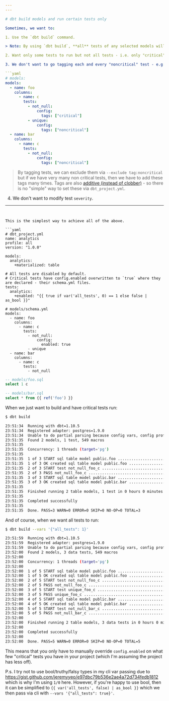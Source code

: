 ```yaml
---
---

# dbt build models and run certain tests only

Sometimes, we want to:

1. Use the `dbt build` command.

> Note: By using `dbt build`, **all** tests of any selected models will run, even if your selection includes only specifically tagged tests.

2. Want only some tests to run but not all tests - i.e. only "critical" tests.

3. We don't want to go tagging each and every "noncritical" test - e.g:

```yaml
# models:
models:
  - name: foo
    columns:
      - name: c
        tests:
          - not_null:
              config:
                tags: ["critical"]
          - unique:
              config:
                tags: ["noncritical"]
  - name: bar
    columns:
      - name: c
        tests:
          - not_null:
              config:
                tags: ["noncritical"]
```

> By tagging tests, we can exclude them via `--exclude tag:noncritical` but if we have very many non critical tests, then we have to add these tags many times. Tags are also [additive (instead of clobber)](https://docs.getdbt.com/reference/define-configs#combining-configs) - so there is no "simple" way to set these via `dbt_project.yml`.

4. We don't want to modify test `severity`.

---
```


This is the simplest way to achieve all of the above.

```yaml
# dbt_project.yml
name: analytics
profile: all
version: "1.0.0"

models:
  analytics:
    +materialized: table

# All tests are disabled by default.
# Critical tests have config.enabled overwritten to `true` where they are declared - their schema.yml files.
tests:
  analytics:
    +enabled: "{{ true if var('all_tests', 0) == 1 else false | as_bool }}"

# models/schema.yml
models:
  - name: foo
    columns:
      - name: c
        tests:
          - not_null:
              config:
                enabled: true
          - unique
  - name: bar
    columns:
      - name: c
        tests:
          - not_null
```

```sql
-- models/foo.sql
select 1 c

-- models/bar.sql
select * from {{ ref('foo') }}
```

When we just want to build and have critical tests run:

```sh
$ dbt build

23:51:34  Running with dbt=1.10.5
23:51:34  Registered adapter: postgres=1.9.0
23:51:34  Unable to do partial parsing because config vars, config profile, or config target have changed
23:51:35  Found 2 models, 1 test, 549 macros
23:51:35
23:51:35  Concurrency: 1 threads (target='pg')
23:51:35
23:51:35  1 of 3 START sql table model public.foo ........................................ [RUN]
23:51:35  1 of 3 OK created sql table model public.foo ................................... [SELECT 1 in 0.05s]
23:51:35  2 of 3 START test not_null_foo_c ............................................... [RUN]
23:51:35  2 of 3 PASS not_null_foo_c ..................................................... [PASS in 0.02s]
23:51:35  3 of 3 START sql table model public.bar ........................................ [RUN]
23:51:35  3 of 3 OK created sql table model public.bar ................................... [SELECT 1 in 0.05s]
23:51:35
23:51:35  Finished running 2 table models, 1 test in 0 hours 0 minutes and 0.25 seconds (0.25s).
23:51:35
23:51:35  Completed successfully
23:51:35
23:51:35  Done. PASS=3 WARN=0 ERROR=0 SKIP=0 NO-OP=0 TOTAL=3
```

And of course, when we want all tests to run:

```sh
$ dbt build --vars '{"all_tests": 1}'

23:51:59  Running with dbt=1.10.5
23:51:59  Registered adapter: postgres=1.9.0
23:51:59  Unable to do partial parsing because config vars, config profile, or config target have changed
23:52:00  Found 2 models, 3 data tests, 549 macros
23:52:00
23:52:00  Concurrency: 1 threads (target='pg')
23:52:00
23:52:00  1 of 5 START sql table model public.foo ........................................ [RUN]
23:52:00  1 of 5 OK created sql table model public.foo ................................... [SELECT 1 in 0.05s]
23:52:00  2 of 5 START test not_null_foo_c ............................................... [RUN]
23:52:00  2 of 5 PASS not_null_foo_c ..................................................... [PASS in 0.02s]
23:52:00  3 of 5 START test unique_foo_c ................................................. [RUN]
23:52:00  3 of 5 PASS unique_foo_c ....................................................... [PASS in 0.01s]
23:52:00  4 of 5 START sql table model public.bar ........................................ [RUN]
23:52:00  4 of 5 OK created sql table model public.bar ................................... [SELECT 1 in 0.05s]
23:52:00  5 of 5 START test not_null_bar_c ............................................... [RUN]
23:52:00  5 of 5 PASS not_null_bar_c ..................................................... [PASS in 0.01s]
23:52:00
23:52:00  Finished running 2 table models, 3 data tests in 0 hours 0 minutes and 0.28 seconds (0.28s).
23:52:00
23:52:00  Completed successfully
23:52:00
23:52:00  Done. PASS=5 WARN=0 ERROR=0 SKIP=0 NO-OP=0 TOTAL=5
```

This means that you only have to manually override `config.enabled` on what few "critical" tests you have in your project (which I'm assuming the project has less off).

P.s. I try not to use bool/truthy/falsy types in my cli var passing due to https://gist.github.com/jeremyyeo/e97dbc79b536e2ae4a72d734fedb1812 which is why I'm using `1/0` here. However, if you're happy to use bool, then it can be simplified to `{{ var('all_tests', false) | as_bool }}` which we then pass via cli with `--vars '{"all_tests": true}'`.
